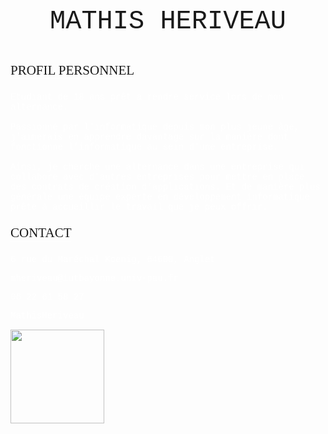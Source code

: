<p style="text-align:center; font-size:3em; text-transform: uppercase; font-family: 'Courier New'; "> Mathis Heriveau </p>



<p style="font-size:1.5em; text-transform: uppercase; font-family: 'Lucida Sans Unicode'; border-bottom: white 1px solid; width: max-content;">Profil
personnel</p>

<p style="font-family: 'Courier New'; color:white;">Etudiant de 18 ans prêt a rendre service lors de mon alternance.<br><br>
Passionné par l'informatique depuis mon
plus jeune âge, j'aimerais en apprendre 
davantage sur la manière dont fonctionne 
l'informatique au sein d'une entreprise.<br><br>
Ainsi, je cherche une alternance dans une entreprise qui collabore avec d'autres entreprises pour mettre en place des contrats de création d'applications.
Et de manière plus générale une équipe experte en développement informatique prête à accueillir le travail que je peux offrir.</p>

<p style="font-size:1.5em; text-transform: uppercase; font-family: 'Lucida Sans Unicode'; border-bottom: white 1px solid; width: max-content;">Contact</p>

<p style="font-family: 'Courier New'; color:white;">6 rue du Maréchal Koenig, 64600, Anglet </p>
<p style="font-family: 'Courier New'; color:white;">mheriveau@iutbayonne.univ-pau.fr</p>
<p style="font-family: 'Courier New'; color:white;">06 22 61 58 27</p>
<p style="font-family: 'Courier New'; color:white;">MathisHeriveau</p>

<!-- Mes stats -->
<img height= "150" src="https://github-readme-stats.vercel.app/api?username=MathisHeriveau&theme=react&show_icons=true&include_all_commits=true" />



<!--Mettre un gif :  ![Text](URL) -->
